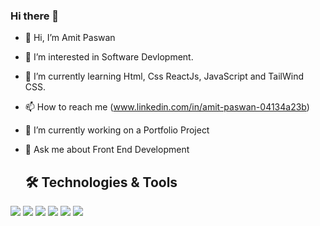 ### Hi there 👋
- 👋 Hi, I’m Amit Paswan
- 👀 I’m interested in Software Devlopment.
- 🌱 I’m currently learning Html, Css ReactJs, JavaScript and TailWind CSS.
- 📫 How to reach me (www.linkedin.com/in/amit-paswan-04134a23b)
- 🔭 I’m currently working on a Portfolio Project
- 💬 Ask me about Front End Development
  
  ## 🛠️ Technologies & Tools
![](https://img.shields.io/badge/Code-Html-informational?style=flat&color=informational&logo=html)
![](https://img.shields.io/badge/Code-TailwindCSS-informational?style=flat&color=informational&logo=tailwindcss)
![](https://img.shields.io/badge/Code-JavaScript-informational?style=flat&color=informational&logo=javascript)
![](https://img.shields.io/badge/Code-React-informational?style=flat&color=informational&logo=react)
![](https://img.shields.io/badge/Code-EcmaScript-informational?style=flat&color=informational)
![](https://img.shields.io/badge/Code-Node-informational?style=flat&color=informational&logo=node.js)




<!--
**AmitPaswan18/AmitPaswan18** is a ✨ _special_ ✨ repository because its `README.md` (this file) appears on your GitHub profile.

Here are some ideas to get you started:


- 🌱 I’m currently learning ...
- 👯 I’m looking to collaborate on ...
- 🤔 I’m looking for help with ...
- 💬 Ask me about ...
- 📫 How to reach me: ...
- 😄 Pronouns: ...
- ⚡ Fun fact: ...
-->
